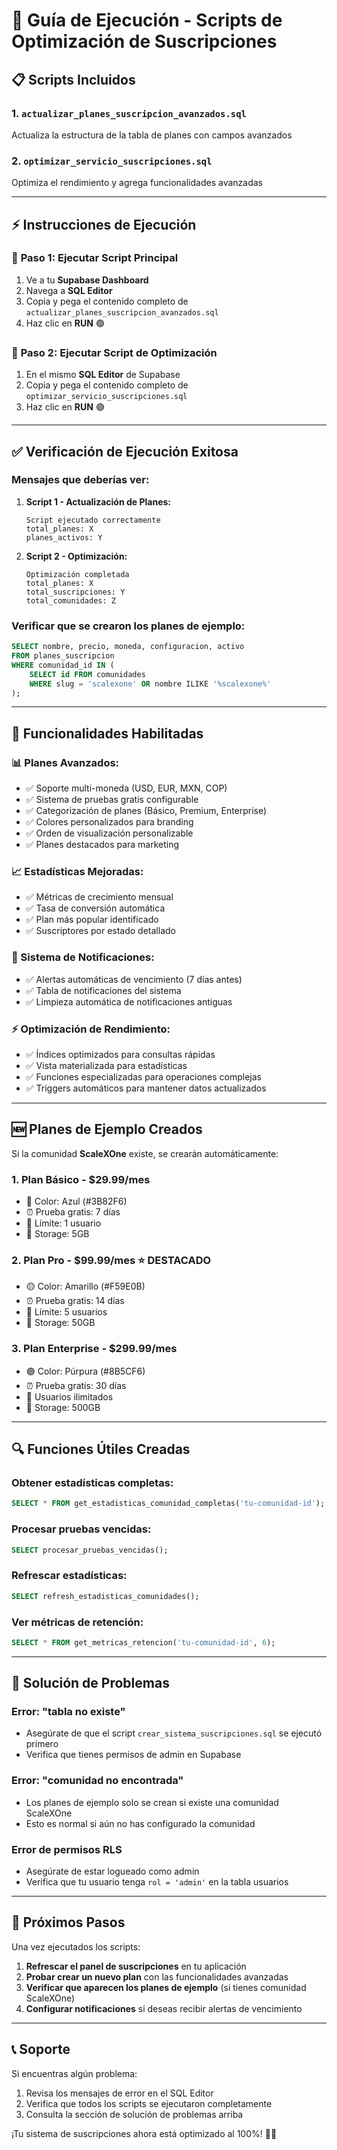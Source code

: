 # 🚀 Guía de Ejecución - Scripts de Optimización de Suscripciones

## 📋 Scripts Incluidos

### 1. `actualizar_planes_suscripcion_avanzados.sql`
Actualiza la estructura de la tabla de planes con campos avanzados

### 2. `optimizar_servicio_suscripciones.sql`
Optimiza el rendimiento y agrega funcionalidades avanzadas

---

## ⚡ Instrucciones de Ejecución

### 🔧 **Paso 1: Ejecutar Script Principal**
1. Ve a tu **Supabase Dashboard**
2. Navega a **SQL Editor**
3. Copia y pega el contenido completo de `actualizar_planes_suscripcion_avanzados.sql`
4. Haz clic en **RUN** 🟢

### 🔧 **Paso 2: Ejecutar Script de Optimización**
1. En el mismo **SQL Editor** de Supabase
2. Copia y pega el contenido completo de `optimizar_servicio_suscripciones.sql`
3. Haz clic en **RUN** 🟢

---

## ✅ Verificación de Ejecución Exitosa

### **Mensajes que deberías ver:**

1. **Script 1 - Actualización de Planes:**
   ```
   Script ejecutado correctamente
   total_planes: X
   planes_activos: Y
   ```

2. **Script 2 - Optimización:**
   ```
   Optimización completada
   total_planes: X
   total_suscripciones: Y
   total_comunidades: Z
   ```

### **Verificar que se crearon los planes de ejemplo:**
```sql
SELECT nombre, precio, moneda, configuracion, activo 
FROM planes_suscripcion 
WHERE comunidad_id IN (
    SELECT id FROM comunidades 
    WHERE slug = 'scalexone' OR nombre ILIKE '%scalexone%'
);
```

---

## 🎯 Funcionalidades Habilitadas

### **📊 Planes Avanzados:**
- ✅ Soporte multi-moneda (USD, EUR, MXN, COP)
- ✅ Sistema de pruebas gratis configurable
- ✅ Categorización de planes (Básico, Premium, Enterprise)
- ✅ Colores personalizados para branding
- ✅ Orden de visualización personalizable
- ✅ Planes destacados para marketing

### **📈 Estadísticas Mejoradas:**
- ✅ Métricas de crecimiento mensual
- ✅ Tasa de conversión automática
- ✅ Plan más popular identificado
- ✅ Suscriptores por estado detallado

### **🔔 Sistema de Notificaciones:**
- ✅ Alertas automáticas de vencimiento (7 días antes)
- ✅ Tabla de notificaciones del sistema
- ✅ Limpieza automática de notificaciones antiguas

### **⚡ Optimización de Rendimiento:**
- ✅ Índices optimizados para consultas rápidas
- ✅ Vista materializada para estadísticas
- ✅ Funciones especializadas para operaciones complejas
- ✅ Triggers automáticos para mantener datos actualizados

---

## 🆕 Planes de Ejemplo Creados

Si la comunidad **ScaleXOne** existe, se crearán automáticamente:

### **1. Plan Básico - $29.99/mes**
- 🔵 Color: Azul (#3B82F6)
- ⏰ Prueba gratis: 7 días
- 👤 Límite: 1 usuario
- 💾 Storage: 5GB

### **2. Plan Pro - $99.99/mes** ⭐ DESTACADO
- 🟡 Color: Amarillo (#F59E0B)  
- ⏰ Prueba gratis: 14 días
- 👥 Límite: 5 usuarios
- 💾 Storage: 50GB

### **3. Plan Enterprise - $299.99/mes**
- 🟣 Color: Púrpura (#8B5CF6)
- ⏰ Prueba gratis: 30 días
- 👥 Usuarios ilimitados
- 💾 Storage: 500GB

---

## 🔍 Funciones Útiles Creadas

### **Obtener estadísticas completas:**
```sql
SELECT * FROM get_estadisticas_comunidad_completas('tu-comunidad-id');
```

### **Procesar pruebas vencidas:**
```sql
SELECT procesar_pruebas_vencidas();
```

### **Refrescar estadísticas:**
```sql
SELECT refresh_estadisticas_comunidades();
```

### **Ver métricas de retención:**
```sql
SELECT * FROM get_metricas_retencion('tu-comunidad-id', 6);
```

---

## 🚨 Solución de Problemas

### **Error: "tabla no existe"**
- Asegúrate de que el script `crear_sistema_suscripciones.sql` se ejecutó primero
- Verifica que tienes permisos de admin en Supabase

### **Error: "comunidad no encontrada"**
- Los planes de ejemplo solo se crean si existe una comunidad ScaleXOne
- Esto es normal si aún no has configurado la comunidad

### **Error de permisos RLS**
- Asegúrate de estar logueado como admin
- Verifica que tu usuario tenga `rol = 'admin'` en la tabla usuarios

---

## 🎉 Próximos Pasos

Una vez ejecutados los scripts:

1. **Refrescar el panel de suscripciones** en tu aplicación
2. **Probar crear un nuevo plan** con las funcionalidades avanzadas
3. **Verificar que aparecen los planes de ejemplo** (si tienes comunidad ScaleXOne)
4. **Configurar notificaciones** si deseas recibir alertas de vencimiento

---

## 📞 Soporte

Si encuentras algún problema:
1. Revisa los mensajes de error en el SQL Editor
2. Verifica que todos los scripts se ejecutaron completamente
3. Consulta la sección de solución de problemas arriba

¡Tu sistema de suscripciones ahora está optimizado al 100%! 🚀✨ 